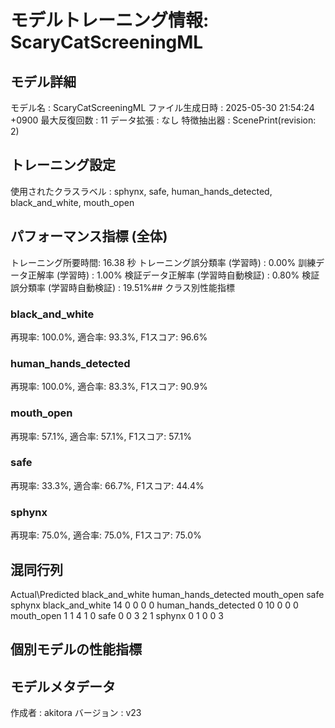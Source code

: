 # モデルトレーニング情報: ScaryCatScreeningML

## モデル詳細
モデル名           : ScaryCatScreeningML
ファイル生成日時   : 2025-05-30 21:54:24 +0900
最大反復回数     : 11
データ拡張       : なし
特徴抽出器       : ScenePrint(revision: 2)

## トレーニング設定
使用されたクラスラベル : sphynx, safe, human_hands_detected, black_and_white, mouth_open

## パフォーマンス指標 (全体)
トレーニング所要時間: 16.38 秒
トレーニング誤分類率 (学習時) : 0.00%
訓練データ正解率 (学習時) : 1.00%
検証データ正解率 (学習時自動検証) : 0.80%
検証誤分類率 (学習時自動検証) : 19.51%## クラス別性能指標

### black_and_white
再現率: 100.0%, 適合率: 93.3%, F1スコア: 96.6%

### human_hands_detected
再現率: 100.0%, 適合率: 83.3%, F1スコア: 90.9%

### mouth_open
再現率: 57.1%, 適合率: 57.1%, F1スコア: 57.1%

### safe
再現率: 33.3%, 適合率: 66.7%, F1スコア: 44.4%

### sphynx
再現率: 75.0%, 適合率: 75.0%, F1スコア: 75.0%

## 混同行列
Actual\Predicted	black_and_white	human_hands_detected	mouth_open	safe	sphynx
black_and_white	14	0	0	0	0
human_hands_detected	0	10	0	0	0
mouth_open	1	1	4	1	0
safe	0	0	3	2	1
sphynx	0	1	0	0	3

## 個別モデルの性能指標


## モデルメタデータ
作成者            : akitora
バージョン          : v23